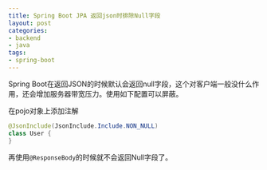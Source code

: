 ```yaml
---
title: Spring Boot JPA 返回json时排除Null字段
layout: post
categories:
- backend
- java
tags:
- spring-boot
---
```

Spring Boot在返回JSON的时候默认会返回null字段，这个对客户端一般没什么作用，还会增加服务器带宽压力。使用如下配置可以屏蔽。

在pojo对象上添加注解

```java
@JsonInclude(JsonInclude.Include.NON_NULL)
class User {
}
```

再使用`@ResponseBody`的时候就不会返回Null字段了。